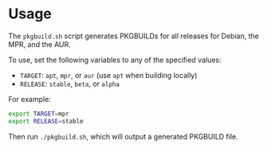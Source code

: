 # Usage
The `pkgbuild.sh` script generates PKGBUILDs for all releases for Debian, the MPR, and the AUR.

To use, set the following variables to any of the specified values:

- `TARGET`: `apt`, `mpr`, or `aur` (use `apt` when building locally)
- `RELEASE`: `stable`, `beta`, or `alpha`

For example:

```sh
export TARGET=mpr
export RELEASE=stable
```

Then run `./pkgbuild.sh`, which will output a generated PKGBUILD file.
